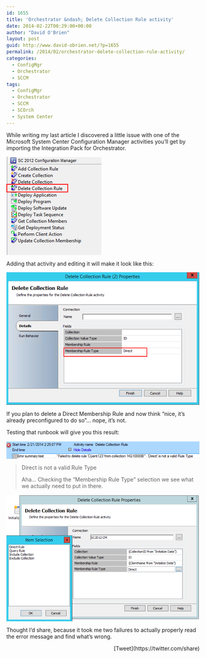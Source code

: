 ```yaml
---
id: 1655
title: 'Orchestrator &ndash; Delete Collection Rule activity'
date: 2014-02-22T00:29:00+00:00
author: "David O'Brien"
layout: post
guid: http://www.david-obrien.net/?p=1655
permalink: /2014/02/orchestrator-delete-collection-rule-activity/
categories:
  - ConfigMgr
  - Orchestrator
  - SCCM
tags:
  - ConfigMgr
  - Orchestrator
  - SCCM
  - SCOrch
  - System Center
---
```

<p class="">
  While writing my last article I discovered a little issue with one of the Microsoft System Center Configuration Manager activities you’ll get by importing the Integration Pack for Orchestrator.
</p>

[<img src="/media/2015/03/1426821342_thumb.png" align="middle" class="full aligncenter" title="" alt="" />](/media/2015/03/1426821342_full.png) 

<p class="">
</p>

[](http://www.david-obrien.net/wp-content/uploads/2014/02/image10.png) 

<p class="">
  Adding that activity and editing it will make it look like this:
</p>

[<img src="/media/2015/03/1426821385_thumb.png" align="middle" class="full aligncenter" title="" alt="" />](/media/2015/03/1426821385_full.png) 

<p class="">
</p>

[](http://www.david-obrien.net/wp-content/uploads/2014/02/image11.png) 

If you plan to delete a Direct Membership Rule and now think “nice, it’s already preconfigured to do so”… nope, it’s not.

<p class="">
  Testing that runbook will give you this result:
</p>

[<img src="/media/2015/03/1426821425_thumb.png" align="middle" class="full aligncenter" title="" alt="" />](/media/2015/03/1426821425_full.png) 

<p class="">
</p>

[](http://www.david-obrien.net/wp-content/uploads/2014/02/image12.png)
  


> Direct is not a valid Rule Type</p>
Aha… Checking the “Membership Rule Type” selection we see what we actually need to put in there.

[<img src="/media/2015/03/1426821467_thumb.png" align="middle" class="full aligncenter" title="" alt="" />](/media/2015/03/1426821467_full.png) 

<p class="">
</p>

[](http://www.david-obrien.net/wp-content/uploads/2014/02/image13.png) 

Thought I’d share, because it took me two failures to actually properly read the error message and find what’s wrong.

<div style="float: right; margin-left: 10px;">
  [Tweet](https://twitter.com/share)
</div>


